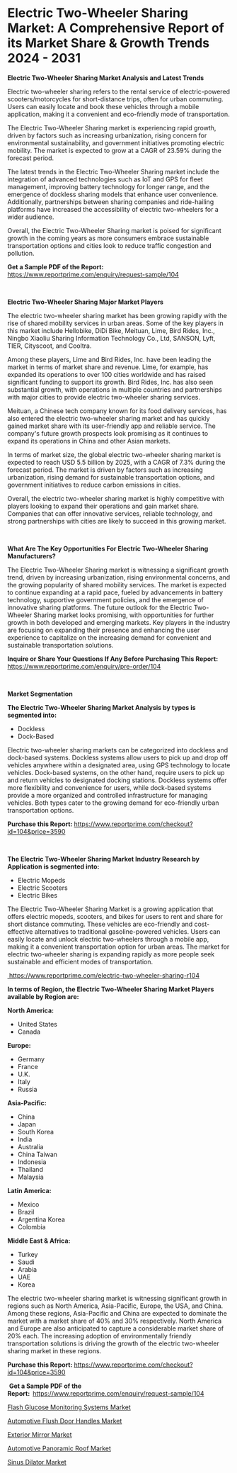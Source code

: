 <p><h1>Electric Two-Wheeler Sharing Market: A Comprehensive Report of its Market Share & Growth Trends 2024 - 2031</h1></p><p><strong>Electric Two-Wheeler Sharing Market Analysis and Latest Trends</strong></p>
<p><p>Electric two-wheeler sharing refers to the rental service of electric-powered scooters/motorcycles for short-distance trips, often for urban commuting. Users can easily locate and book these vehicles through a mobile application, making it a convenient and eco-friendly mode of transportation.</p><p>The Electric Two-Wheeler Sharing market is experiencing rapid growth, driven by factors such as increasing urbanization, rising concern for environmental sustainability, and government initiatives promoting electric mobility. The market is expected to grow at a CAGR of 23.59% during the forecast period.</p><p>The latest trends in the Electric Two-Wheeler Sharing market include the integration of advanced technologies such as IoT and GPS for fleet management, improving battery technology for longer range, and the emergence of dockless sharing models that enhance user convenience. Additionally, partnerships between sharing companies and ride-hailing platforms have increased the accessibility of electric two-wheelers for a wider audience.</p><p>Overall, the Electric Two-Wheeler Sharing market is poised for significant growth in the coming years as more consumers embrace sustainable transportation options and cities look to reduce traffic congestion and pollution.</p></p>
<p><strong>Get a Sample PDF of the Report:&nbsp;</strong> <a href="https://www.reportprime.com/enquiry/request-sample/104">https://www.reportprime.com/enquiry/request-sample/104</a></p>
<p>&nbsp;</p>
<p><strong>Electric Two-Wheeler Sharing Major Market Players</strong></p>
<p><p>The electric two-wheeler sharing market has been growing rapidly with the rise of shared mobility services in urban areas. Some of the key players in this market include Hellobike, DiDi Bike, Meituan, Lime, Bird Rides, Inc., Ningbo Xiaoliu Sharing Information Technology Co., Ltd, SANSON, Lyft, TIER, Cityscoot, and Cooltra.</p><p>Among these players, Lime and Bird Rides, Inc. have been leading the market in terms of market share and revenue. Lime, for example, has expanded its operations to over 100 cities worldwide and has raised significant funding to support its growth. Bird Rides, Inc. has also seen substantial growth, with operations in multiple countries and partnerships with major cities to provide electric two-wheeler sharing services.</p><p>Meituan, a Chinese tech company known for its food delivery services, has also entered the electric two-wheeler sharing market and has quickly gained market share with its user-friendly app and reliable service. The company's future growth prospects look promising as it continues to expand its operations in China and other Asian markets.</p><p>In terms of market size, the global electric two-wheeler sharing market is expected to reach USD 5.5 billion by 2025, with a CAGR of 7.3% during the forecast period. The market is driven by factors such as increasing urbanization, rising demand for sustainable transportation options, and government initiatives to reduce carbon emissions in cities.</p><p>Overall, the electric two-wheeler sharing market is highly competitive with players looking to expand their operations and gain market share. Companies that can offer innovative services, reliable technology, and strong partnerships with cities are likely to succeed in this growing market.</p></p>
<p>&nbsp;</p>
<p><strong>What Are The Key Opportunities For Electric Two-Wheeler Sharing Manufacturers?</strong></p>
<p><p>The Electric Two-Wheeler Sharing market is witnessing a significant growth trend, driven by increasing urbanization, rising environmental concerns, and the growing popularity of shared mobility services. The market is expected to continue expanding at a rapid pace, fueled by advancements in battery technology, supportive government policies, and the emergence of innovative sharing platforms. The future outlook for the Electric Two-Wheeler Sharing market looks promising, with opportunities for further growth in both developed and emerging markets. Key players in the industry are focusing on expanding their presence and enhancing the user experience to capitalize on the increasing demand for convenient and sustainable transportation solutions.</p></p>
<p><strong>Inquire or Share Your Questions If Any Before Purchasing This Report:</strong> <a href="https://www.reportprime.com/enquiry/pre-order/104">https://www.reportprime.com/enquiry/pre-order/104</a></p>
<p>&nbsp;</p>
<p><strong>Market Segmentation</strong></p>
<p><strong>The Electric Two-Wheeler Sharing Market Analysis by types is segmented into:</strong></p>
<p><ul><li>Dockless</li><li>Dock-Based</li></ul></p>
<p><p>Electric two-wheeler sharing markets can be categorized into dockless and dock-based systems. Dockless systems allow users to pick up and drop off vehicles anywhere within a designated area, using GPS technology to locate vehicles. Dock-based systems, on the other hand, require users to pick up and return vehicles to designated docking stations. Dockless systems offer more flexibility and convenience for users, while dock-based systems provide a more organized and controlled infrastructure for managing vehicles. Both types cater to the growing demand for eco-friendly urban transportation options.</p></p>
<p><strong>Purchase this Report:&nbsp;</strong><a href="https://www.reportprime.com/checkout?id=104&price=3590">https://www.reportprime.com/checkout?id=104&price=3590</a></p>
<p>&nbsp;</p>
<p><strong>The Electric Two-Wheeler Sharing Market Industry Research by Application is segmented into:</strong></p>
<p><ul><li>Electric Mopeds</li><li>Electric Scooters</li><li>Electric Bikes</li></ul></p>
<p><p>The Electric Two-Wheeler Sharing Market is a growing application that offers electric mopeds, scooters, and bikes for users to rent and share for short distance commuting. These vehicles are eco-friendly and cost-effective alternatives to traditional gasoline-powered vehicles. Users can easily locate and unlock electric two-wheelers through a mobile app, making it a convenient transportation option for urban areas. The market for electric two-wheeler sharing is expanding rapidly as more people seek sustainable and efficient modes of transportation.</p></p>
<p><a href="https://www.reportprime.com/electric-two-wheeler-sharing-r104">&nbsp;https://www.reportprime.com/electric-two-wheeler-sharing-r104</a></p>
<p><strong>In terms of Region, the Electric Two-Wheeler Sharing Market Players available by Region are:</strong></p>
<p>
    <p> <strong> North America: </strong>
        <ul>
            <li>United States</li>
            <li>Canada</li>
        </ul>
        </p> 
    <p> <strong> Europe: </strong>
        <ul>
            <li>Germany</li>
            <li>France</li>
            <li>U.K.</li>
            <li>Italy</li>
            <li>Russia</li>
        </ul>
        </p> 
    <p> <strong> Asia-Pacific: </strong>
        <ul>
            <li>China</li>
            <li>Japan</li>
            <li>South Korea</li>
            <li>India</li>
            <li>Australia</li>
            <li>China Taiwan</li>
            <li>Indonesia</li>
            <li>Thailand</li>
            <li>Malaysia</li>
        </ul>
        </p> 
    <p> <strong> Latin America: </strong>
        <ul>
            <li>Mexico</li>
            <li>Brazil</li>
            <li>Argentina Korea</li>
            <li>Colombia</li>
        </ul>
        </p> 
    <p> <strong> Middle East & Africa: </strong>
        <ul>
            <li>Turkey</li>
            <li>Saudi</li>
            <li>Arabia</li>
            <li>UAE</li>
            <li>Korea</li>
        </ul>
    </p>
    </p>
<p><p>The electric two-wheeler sharing market is witnessing significant growth in regions such as North America, Asia-Pacific, Europe, the USA, and China. Among these regions, Asia-Pacific and China are expected to dominate the market with a market share of 40% and 30% respectively. North America and Europe are also anticipated to capture a considerable market share of 20% each. The increasing adoption of environmentally friendly transportation solutions is driving the growth of the electric two-wheeler sharing market in these regions.</p></p>
<p><strong>Purchase this Report: </strong><a href="https://www.reportprime.com/checkout?id=104&price=3590">https://www.reportprime.com/checkout?id=104&price=3590</a></p>
<p>&nbsp;<strong>Get a Sample PDF of the Report:&nbsp;&nbsp;</strong><a href="https://www.reportprime.com/enquiry/request-sample/104">https://www.reportprime.com/enquiry/request-sample/104</a></p>
<p><strong></strong></p>
<p><p><a href="https://medium.com/@dereodrews76856/flash-glucose-monitoring-systems-market-forecast-global-market-trends-and-analysis-from-2024-to-e276acbc872c">Flash Glucose Monitoring Systems Market</a></p><p><a href="https://github.com/gcimaudf65/Market-Research-Report-List-2/blob/main/automotive-flush-door-handles-market.md">Automotive Flush Door Handles Market</a></p><p><a href="https://medium.com/@carlahoustonh51/exterior-mirror-market-research-report-market-forecast-and-growth-prospects-with-a-steady-cagr-of-a639a6f7eaf3">Exterior Mirror Market</a></p><p><a href="https://github.com/sardarp081/Market-Research-Report-List-2/blob/main/automotive-panoramic-roof-market.md">Automotive Panoramic Roof Market</a></p><p><a href="https://medium.com/@norchellecan/sinus-dilator-market-size-market-segmentation-market-trends-and-growth-analysis-forecast-till-8c84db63c157">Sinus Dilator Market</a></p></p>